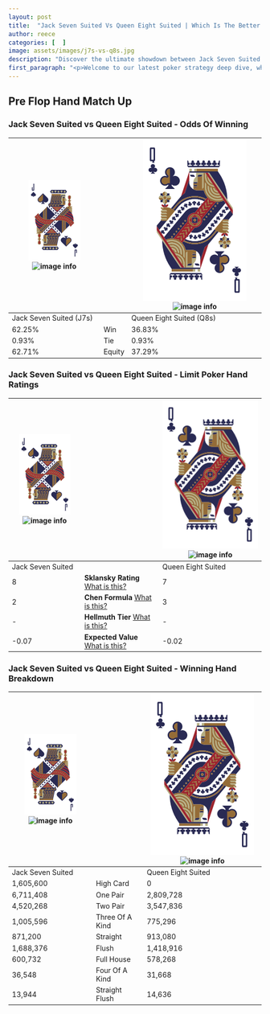 ```yaml
---
layout: post
title:  "Jack Seven Suited Vs Queen Eight Suited | Which Is The Better Hand In Poker? A Complete Guide"
author: reece
categories: [  ]
image: assets/images/j7s-vs-q8s.jpg
description: "Discover the ultimate showdown between Jack Seven Suited and Queen Eight Suited in poker! Uncover the odds, strategies, and scenarios where one hand triumphs over the other. Get ready to up your poker game with this thrilling analysis."
first_paragraph: "<p>Welcome to our latest poker strategy deep dive, where we're pitting two distinct hands against each other in a high-stakes showdown: Jack Seven Suited vs Queen Eight Suited.</p><p>In the dynamic world of poker, every decision counts, and knowing which hand holds the upper hand is key to your success at the table.</p><p>In this article, we'll dissect these two hands, explore the scenarios where one dominates the other, and equip you with the knowledge to make strategic choices that can tip the odds in your favor.</p><p>Get ready to unravel the intriguing dynamics of these poker hands and elevate your game to new heights.</p>"
---
```




[comment]: # (sp0)

## Pre Flop Hand Match Up

<div class="table hand-ratings" markdown="1"> 



### Jack Seven Suited vs Queen Eight Suited - Odds Of Winning


    
| ![image info](assets/images/hand1/J.png) ![image info](assets/images/hand1/7s.png) |  | ![image info](assets/images/hand2/Q.png) ![image info](assets/images/hand2/8s.png) |
| -------- | -------- | -------- |
| Jack Seven Suited (J7s) |  | Queen Eight Suited (Q8s) |
| 62.25% | Win | 36.83% |
| 0.93% | Tie | 0.93% |
| 62.71% | Equity | 37.29% |




[comment]: # (sp1)



### Jack Seven Suited vs Queen Eight Suited - Limit Poker Hand Ratings


    
| ![image info](assets/images/hand1/J.png) ![image info](assets/images/hand1/7s.png) |  | ![image info](assets/images/hand2/Q.png) ![image info](assets/images/hand2/8s.png) |
| -------- | -------- | -------- |
| Jack Seven Suited |  | Queen Eight Suited |
| 8 | **Sklansky Rating** [What is this?](/sklansky-rating-explained) | 7 |
| 2 | **Chen Formula** [What is this?](/chen-formula-explained) | 3 |
| - | **Hellmuth Tier** [What is this?](/Hellmuth-tier-explained) | - |
| -0.07 | **Expected Value** [What is this?](/expected-value-explained) | -0.02 |




[comment]: # (sp2)



### Jack Seven Suited vs Queen Eight Suited - Winning Hand Breakdown


    
| ![image info](assets/images/hand1/J.png) ![image info](assets/images/hand1/7s.png) |  | ![image info](assets/images/hand2/Q.png) ![image info](assets/images/hand2/8s.png) |
| -------- | -------- | -------- |
| Jack Seven Suited |  | Queen Eight Suited |
| 1,605,600 | High Card | 0 |
| 6,711,408 | One Pair | 2,809,728 |
| 4,520,268 | Two Pair | 3,547,836 |
| 1,005,596 | Three Of A Kind | 775,296 |
| 871,200 | Straight | 913,080 |
| 1,688,376 | Flush | 1,418,916 |
| 600,732 | Full House | 578,268 |
| 36,548 | Four Of A Kind | 31,668 |
| 13,944 | Straight Flush | 14,636 |




[comment]: # (sp3)



</div>

[comment]: # (sp4)



[comment]: # (sp5)


